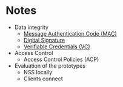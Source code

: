 # Notes

* Data integrity
  * [Message Authentication Code (MAC)](https://en.wikipedia.org/wiki/Message_authentication_code)
  * [Digital Signature](https://en.wikipedia.org/wiki/Digital_signature)
  * [Verifiable Credentials (VC)](https://www.w3.org/TR/vc-data-model/)
* Access Control
  * Access Control Policies (ACP)
* Evaluation of the prototypes
  * NSS locally
  * Clients connect
